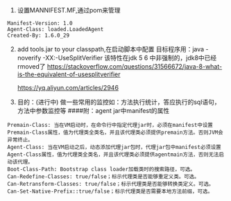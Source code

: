 1. 设置MANNIFEST.MF,通过pom来管理

```
Manifest-Version: 1.0
Agent-Class: loaded.LoadedAgent
Created-By: 1.6.0_29

```

2. add tools.jar to your classpath,在启动脚本中配置
    目标程序用：java -noverify -XX:-UseSplitVerifier 该特性在jdk 5 6 中非强制的，jdk8中已经rmoved了
    https://stackoverflow.com/questions/31566672/java-8-what-is-the-equivalent-of-usesplitverifier
    
    https://yq.aliyun.com/articles/2946
  
3. 目的：(进行中)
  做一些常用的监控如：方法执行统计，答应执行的sql语句，方法中参数监控等
####附：agent jar中manifest的属性
```
Premain-Class: 当在VM启动时，在命令行中指定代理jar时，必须在manifest中设置Premain-Class属性，值为代理类全类名，并且该代理类必须提供premain方法。否则JVM会异常终止。
Agent-Class: 当在VM启动之后，动态添加代理jar包时，代理jar包中manifest必须设置Agent-Class属性，值为代理类全类名，并且该代理类必须提供agentmain方法，否则无法启动该代理。
Boot-Class-Path: Bootstrap class loader加载类时的搜索路径，可选。
Can-Redefine-Classes: true/false；标示代理类是否能够重定义类。可选。
Can-Retransform-Classes: true/false；标示代理类是否能够转换类定义。可选。
Can-Set-Native-Prefix::true/false；标示代理类是否需要本地方法前缀，可选。
```



